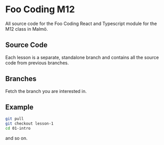 # Foo Coding M12

All source code for the Foo Coding React and Typescript module for the M12 class in Malmö.

## Source Code

Each lesson is a separate, standalone branch and contains all the source code from previous branches.

## Branches

Fetch the branch you are interested in.

## Example

```bash
git pull
git checkout lesson-1
cd 01-intro
```

and so on.
